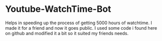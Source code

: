 # Youtube-WatchTime-Bot
Helps in speeding up the process of getting 5000 hours of watchtime. I made it for a friend and now it goes public. I used some code i found here on github and modified it a bit so it suited my friends needs. 
